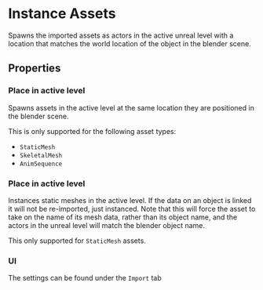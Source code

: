 # Instance Assets
Spawns the imported assets as actors in the active unreal level with a location that matches the world location of
the object in the blender scene.

## Properties
### Place in active level
Spawns assets in the active level at the same location they are positioned in the blender scene.

This is only supported for the following asset types:
* `StaticMesh`
* `SkeletalMesh`
* `AnimSequence`

### Place in active level
Instances static meshes in the active level. If the data on an object is linked it will not be
re-imported, just instanced. Note that this will force the asset to take on the name of its mesh data,
rather than its object name, and the actors in the unreal level will match the blender object name.

This only supported for `StaticMesh` assets.

### UI
The settings can be found under the `Import` tab
